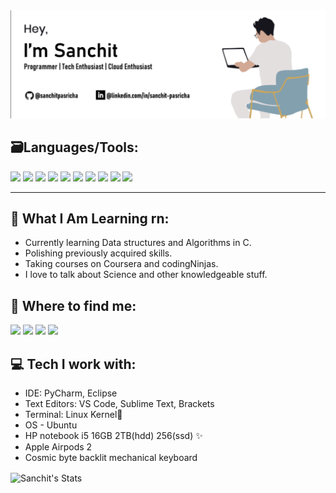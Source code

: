 <div><img src="https://raw.githubusercontent.com/sanchitpasricha/sanchitpasricha/main/Screenshot%20(88).png"></div>
<!--<h1>Hi there, people !<img height="30px" src="https://media4.giphy.com/media/JoPURpweVqjVP7jl8N/giphy.gif?cid=ecf05e471lsbkf1hwalt1kwm5cryn2r6kiik89b5sz464ozz&rid=giphy.gif"></h1> -->

<!--
Exploring Tech with some caffeine !!
I am crazy about coding and am a Tech Enthusiast who is always ready to discuss ideas and things about technology. Learning new things daily and revising the previous things to be better at them. I worked on cloud computing on Qwiklabs platform. Taking courses scalling daily and thats only i am doing now a days :)
-->

<!-- ## ⚡ Languages/Tech:-->

## 🗃Languages/Tools:

<p>		
<img src = "https://cdn.iconscout.com/icon/free/png-512/c-programming-569564.png" width="30">
<img src = "https://user-images.githubusercontent.com/42747200/46140125-da084900-c26d-11e8-8ea7-c45ae6306309.png" width="25">
<img src = "https://images.vexels.com/media/users/3/166401/isolated/preview/b82aa7ac3f736dd78570dd3fa3fa9e24-java-programming-language-icon-by-vexels.png" width="27">	
<!-- <img src = "https://cdn3.iconfinder.com/data/icons/logos-and-brands-adobe/512/267_Python-512.png" width = "25"> -->
<img src = "https://cdn.iconscout.com/icon/free/png-256/html5-40-1175193.png" width = "25">
<img src = "https://cdn4.iconfinder.com/data/icons/social-media-logos-6/512/121-css3-512.png" width = "25">
<!-- <img src = "https://cdn.iconscout.com/icon/free/png-256/bootstrap-226077.png" width = "25">  -->
<img src = "https://upload.wikimedia.org/wikipedia/commons/thumb/9/99/Unofficial_JavaScript_logo_2.svg/1024px-Unofficial_JavaScript_logo_2.svg.png" width = "25">
<img src = "https://avatars.githubusercontent.com/u/70142?s=200&v=4" width="28">
<!-- <img src = "https://cdn3.iconfinder.com/data/icons/social-media-2169/24/social_media_social_media_logo_git-512.png" width = "25">
<img src="https://cdn1.iconfinder.com/data/icons/flat-rounded-icons/48/ico-26-512.png" width="25"> -->
<img src = "https://i2.wp.com/blogs.perficient.com/files/2015/09/Azure-SQL-Database.png?fit=512%2C512&ssl=1" width = "25">
<img src = "https://upload.wikimedia.org/wikipedia/commons/thumb/3/35/Tux.svg/1200px-Tux.svg.png" width="26">	
<img src = "https://cdn.worldvectorlogo.com/logos/adobe-xd.svg" width="26">
<!-- <img src = "https://cdn.pixabay.com/photo/2015/11/27/12/48/premiere-1065489_1280.jpg" width="26">
<img src = "https://cdn.worldvectorlogo.com/logos/adobe-illustrator-cc.svg" width="27">	 -->
	
</p>



<hr>


<!--
 - C
 - C++
 - Java
 - Python 
 - HTML5 
 - CSS3
 - Bootstrap
 - JavaScript
 - Jquery
 - Databases: MySQL   
 - Cloud Computing
-->

##  👀 What I Am Learning rn:

- Currently learning Data structures and Algorithms in C.
- Polishing previously acquired skills.
- Taking courses on Coursera and codingNinjas.
- I love to talk about Science and other knowledgeable stuff. 

##  💬 Where to find me:

 <a href="https://www.linkedin.com/in/sanchit-pasricha/"><img src="https://img.shields.io/badge/Sanchit Pasricha-%230077B5.svg?&style=for-the-badge&logo=linkedin&logoColor=white" ></a> 
 <a href="https://twitter.com/Sanchit_2908"><img src="https://img.shields.io/badge/Sanchit Pasricha-%230077B5.svg?&style=for-the-badge&logo=Twitter&logoColor=white" ></a> 
 <a href="mailto:sanchit0229@gmail.com"><img src="https://img.shields.io/badge/sanchit0229@gmail.com-%23D14836.svg?&style=for-the-badge&logo=gmail&logoColor=white"></a>
 <a  href="https://www.instagram.com/p.sanchit_pvt.exe/"><img src="https://img.shields.io/badge/@p.sanchit_pvt.exe-%23E4405F.svg?&style=for-the-badge&logo=instagram&logoColor=white"></a>

##  💻 Tech I work with:

 - IDE: PyCharm, Eclipse
 - Text Editors: VS Code, Sublime Text, Brackets
 - Terminal: Linux Kernel🐧
 - OS - Ubuntu
 - HP notebook i5 16GB 2TB(hdd) 256(ssd) ✨
 - Apple Airpods 2
 - Cosmic byte backlit mechanical keyboard
			
<!-- ### Profile Views :<br> -->
 
<!-- <img src="https://profile-counter.glitch.me/sanchitpasricha/count.svg" /> -->

 <img align="center" src="https://github-readme-stats.anuraghazra1.vercel.app/api?username=sanchitpasricha&show_icons=true&include_all_commits=true&theme=material-palenight" alt="Sanchit's Stats" />
</a>
 

